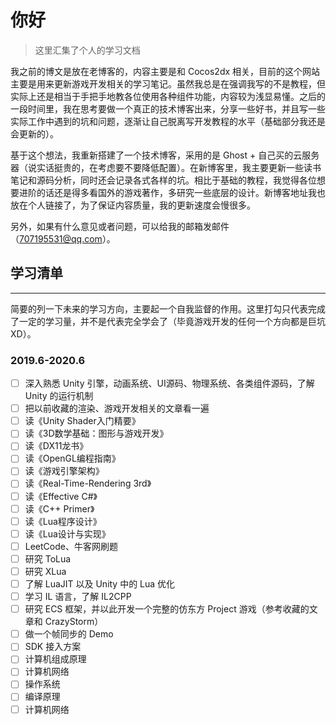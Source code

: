 # 你好

> 这里汇集了个人的学习文档

我之前的博文是放在老博客的，内容主要是和 Cocos2dx 相关，目前的这个网站主要是用来更新游戏开发相关的学习笔记。虽然我总是在强调我写的不是教程，但实际上还是相当于手把手地教各位使用各种组件功能，内容较为浅显易懂。之后的一段时间里，我在思考要做一个真正的技术博客出来，分享一些好书，并且写一些实际工作中遇到的坑和问题，逐渐让自己脱离写开发教程的水平（基础部分我还是会更新的）。

基于这个想法，我重新搭建了一个技术博客，采用的是 Ghost + 自己买的云服务器（说实话挺贵的，在考虑要不要降低配置）。在新博客里，我主要更新一些读书笔记和源码分析，同时还会记录各式各样的坑。相比于基础的教程，我觉得各位想要进阶的话还是得多看国外的游戏著作，多研究一些底层的设计。新博客地址我也放在个人链接了，为了保证内容质量，我的更新速度会慢很多。

另外，如果有什么意见或者问题，可以给我的邮箱发邮件（707195531@qq.com）。

## 学习清单

---

简要的列一下未来的学习方向，主要起一个自我监督的作用。这里打勾只代表完成了一定的学习量，并不是代表完全学会了（毕竟游戏开发的任何一个方向都是巨坑 XD）。

### 2019.6-2020.6

- [ ] 深入熟悉 Unity 引擎，动画系统、UI源码、物理系统、各类组件源码，了解 Unity 的运行机制
- [ ] 把以前收藏的渲染、游戏开发相关的文章看一遍
- [ ] 读《Unity Shader入门精要》
- [ ] 读《3D数学基础：图形与游戏开发》
- [ ] 读《DX11龙书》
- [ ] 读《OpenGL编程指南》
- [ ] 读《游戏引擎架构》
- [ ] 读《Real-Time-Rendering 3rd》
- [ ] 读《Effective C#》
- [ ] 读《C++ Primer》
- [ ] 读《Lua程序设计》
- [ ] 读《Lua设计与实现》
- [ ] LeetCode、牛客网刷题
- [ ] 研究 ToLua
- [ ] 研究 XLua
- [ ] 了解 LuaJIT 以及 Unity 中的 Lua 优化
- [ ] 学习 IL 语言，了解 IL2CPP
- [ ] 研究 ECS 框架，并以此开发一个完整的仿东方 Project 游戏（参考收藏的文章和 CrazyStorm）
- [ ] 做一个帧同步的 Demo
- [ ] SDK 接入方案
- [ ] 计算机组成原理
- [ ] 计算机网络
- [ ] 操作系统
- [ ] 编译原理
- [ ] 计算机网络
